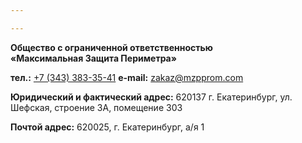 ```yaml
---

---
```

**Общество с ограниченной ответственностью  
«Максимальная Защита Периметра»**

**тел.:**  <a href="tel:+7 (343) 383-35-41">+7 (343) 383-35-41</a>
**e-mail:** [zakaz@mzpprom.com](mailto:zakaz@mzpprom.com)

**Юридический и фактический адрес:** 620137 г. Екатеринбург, ул. Шефская, строение 3А, помещение 303

**Почтой адрес:** 620025, г. Екатеринбург, а/я 1
